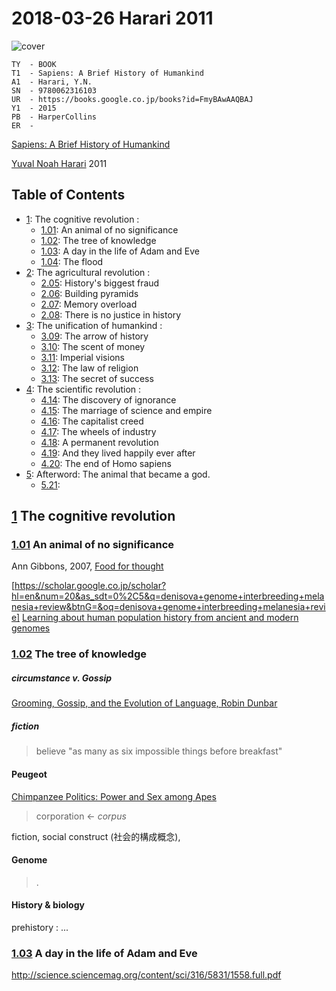 <!--
@Author: shumez
@Date:   2018-03-26 17:57:79
@Project: Chaier
@Filename: 180326_harari_2014.md
@Last modified by:   shumez
@Last modified time: 2018-03-27 13:25:69
-->


2018-03-26 Harari 2011
======================

![cover](https://books.google.co.jp/books/content?id=FmyBAwAAQBAJ&printsec=frontcover&img=1&zoom=1&edge=curl&imgtk=AFLRE72xXKD_Sd4GF4Ft2rHwKXUdYwTQ40pZ0kH4AWIo0_KUkt3yw0VHFN7NC97hMDSlOvHgaLfdwdVrRIPK1heZEeLiQdgJb5SmzVtv0e78chTU7Rsx40rOXycClLrmN5MWxY4s99JC)

```
TY  - BOOK
T1  - Sapiens: A Brief History of Humankind
A1  - Harari, Y.N.
SN  - 9780062316103
UR  - https://books.google.co.jp/books?id=FmyBAwAAQBAJ
Y1  - 2015
PB  - HarperCollins
ER  -
```

[Sapiens: A Brief History of Humankind]

[Yuval Noah Harari] 2011

Table of Contents
-----------------

- [1]: The cognitive revolution :
    - [1.01]: An animal of no significance
    - [1.02]: The tree of knowledge
    - [1.03]: A day in the life of Adam and Eve
    - [1.04]: The flood
- [2]: The agricultural revolution :
    - [2.05]: History's biggest fraud
    - [2.06]: Building pyramids
    - [2.07]: Memory overload
    - [2.08]: There is no justice in history
- [3]: The unification of humankind :
    - [3.09]: The arrow of history
    - [3.10]: The scent of money
    - [3.11]: Imperial visions
    - [3.12]: The law of religion
    - [3.13]: The secret of success
- [4]: The scientific revolution :
    - [4.14]: The discovery of ignorance
    - [4.15]: The marriage of science and empire
    - [4.16]: The capitalist creed
    - [4.17]: The wheels of industry
    - [4.18]: A permanent revolution
    - [4.19]: And they lived happily ever after
    - [4.20]: The end of Homo sapiens
- [5]: Afterword: The animal that became a god.
    - [5.21]:



## [1] The cognitive revolution
<span id="1"></span>

### [1.01] An animal of no significance
<span id="1.1"></span>

Ann Gibbons, 2007, [Food for thought]

[https://scholar.google.co.jp/scholar?hl=en&num=20&as_sdt=0%2C5&q=denisova+genome+interbreeding+melanesia+review&btnG=&oq=denisova+genome+interbreeding+melanesia+revie]
[Learning about human population history from ancient and modern genomes]


### [1.02] The tree of knowledge

##### circumstance v. Gossip

[Grooming, Gossip, and the Evolution of Language, Robin Dunbar]

##### fiction

> believe "as many as six impossible things before breakfast"


#### Peugeot

[Chimpanzee Politics: Power and Sex among Apes]

> corporation <- *corpus*

fiction, social construct (社会的構成概念),


#### Genome

> .


#### History & biology

prehistory
: ...


### [1.03] A day in the life of Adam and Eve











[1]: #1
[1.01]: #1.01
[Sapiens: A Brief History of Humankind]: http://www.ynharari.com/book/sapiens/
[Yuval Noah Harari]: http://www.ynharari.com

[Food for thought]: http://science.sciencemag.org/content/316/5831/1558
http://science.sciencemag.org/content/sci/316/5831/1558.full.pdf

[Learning about human population history from ancient and modern genomes]: https://www.nature.com/articles/nrg3029


[1.02]: #1.02
[Grooming, Gossip, and the Evolution of Language, Robin Dunbar]: http://www.hup.harvard.edu/catalog.php?isbn=9780674363366

[Chimpanzee Politics: Power and Sex among Apes]: https://www.amazon.com/Chimpanzee-Politics-Power-among-Apes/dp/0801886562

[1.03]: #1.03
[1.04]: #1.04

[2]: #2
[2.05]: #2.05
[2.06]: #2.06
[2.07]: #2.07
[2.08]: #2.08

[3]: #3
[3.09]: #3.09
[3.10]: #3.10
[3.11]: #3.11
[3.12]: #3.12
[3.13]: #3.13

[4]: #4
[4.14]: #4.14
[4.15]: #4.15
[4.16]: #4.16
[4.17]: #4.17
[4.18]: #4.18
[4.19]: #4.19
[4.20]: #4.20

[5]: #5
[5.21]: #5.21
